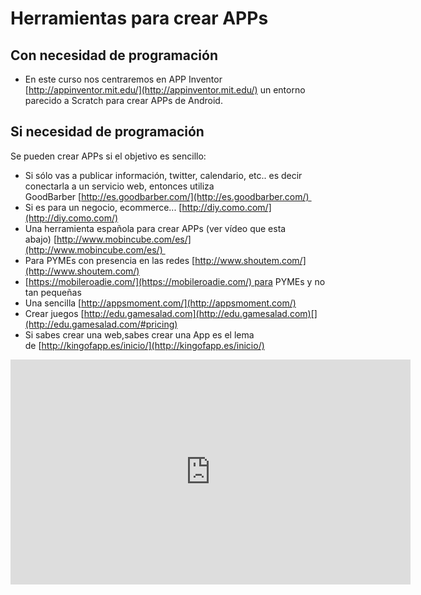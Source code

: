 
# Herramientas para crear APPs

## Con necesidad de programación

- En este curso nos centraremos en APP Inventor [http://appinventor.mit.edu/](http://appinventor.mit.edu/) un entorno parecido a Scratch para crear APPs de Android.

## Si necesidad de programación

Se pueden crear APPs si el objetivo es sencillo:

- Si sólo vas a publicar información, twitter, calendario, etc.. es decir conectarla a un servicio web, entonces utiliza GoodBarber [http://es.goodbarber.com/](http://es.goodbarber.com/) 
- Si es para un negocio, ecommerce... [http://diy.como.com/](http://diy.como.com/)
- [](http://diy.como.com/)Una herramienta española para crear APPs (ver vídeo que esta abajo) [http://www.mobincube.com/es/](http://www.mobincube.com/es/) 
- Para PYMEs con presencia en las redes [http://www.shoutem.com/](http://www.shoutem.com/)
- [https://mobileroadie.com/](https://mobileroadie.com/) para PYMEs y no tan pequeñas
- Una sencilla [http://appsmoment.com/](http://appsmoment.com/)
- Crear juegos [http://edu.gamesalad.com](http://edu.gamesalad.com)[](http://edu.gamesalad.com/#pricing)
- Si sabes crear una web,sabes crear una App es el lema de [http://kingofapp.es/inicio/](http://kingofapp.es/inicio/)

<iframe width="640" height="360" src="https://player.vimeo.com/video/65548238" frameborder="0" webkitallowfullscreen="" mozallowfullscreen="" allowfullscreen=""></iframe>

